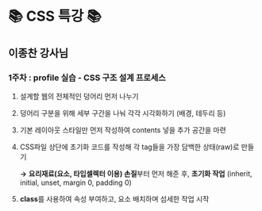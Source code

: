 # 📚 CSS 특강 📚

## 이종찬 강사님 

### 1주차 : profile 실습 - CSS 구조 설계 프로세스 

1. 설계할 웹의 전체적인 덩어리 먼저 나누기 <div></div> 

2. 덩어리 구분을 위해 세부 구간을 나눠 각각 시각화하기 (배경, 테두리 등)

3. 기본 레이아웃 스타일만 먼저 작성하여 contents 넣을 추가 공간을 마련

4.  CSS파일 상단에 초기화 코드를 작성해 각 tag들을 가장 담백한 상태(raw)로 만들기  

    **→** **요리재료(요소, 타입셀렉터 이용) 손질**부터 먼저 해준 후, **초기화 작업** (inherit, initial, unset, margin 0, padding 0)

5. **class**를 사용하여 속성 부여하고, 요소 배치하며 섬세한 작업 시작 
